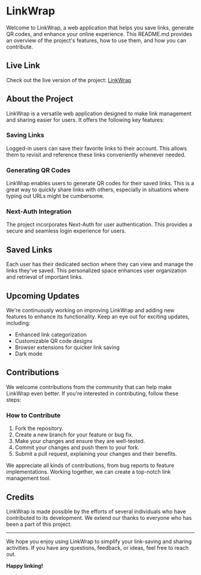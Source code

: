 # LinkWrap

Welcome to LinkWrap, a web application that helps you save links, generate QR codes, and enhance your online experience. This README.md provides an overview of the project's features, how to use them, and how you can contribute.

## Live Link

Check out the live version of the project: [LinkWrap](https://linkwrap.vercel.app)

## About the Project

LinkWrap is a versatile web application designed to make link management and sharing easier for users. It offers the following key features:

### Saving Links

Logged-in users can save their favorite links to their account. This allows them to revisit and reference these links conveniently whenever needed.

### Generating QR Codes

LinkWrap enables users to generate QR codes for their saved links. This is a great way to quickly share links with others, especially in situations where typing out URLs might be cumbersome.

### Next-Auth Integration

The project incorporates Next-Auth for user authentication. This provides a secure and seamless login experience for users.

## Saved Links

Each user has their dedicated section where they can view and manage the links they've saved. This personalized space enhances user organization and retrieval of important links.

## Upcoming Updates

We're continuously working on improving LinkWrap and adding new features to enhance its functionality. Keep an eye out for exciting updates, including:

-   Enhanced link categorization
-   Customizable QR code designs
-   Browser extensions for quicker link saving
-   Dark mode

## Contributions

We welcome contributions from the community that can help make LinkWrap even better. If you're interested in contributing, follow these steps:

### How to Contribute

1. Fork the repository.
2. Create a new branch for your feature or bug fix.
3. Make your changes and ensure they are well-tested.
4. Commit your changes and push them to your fork.
5. Submit a pull request, explaining your changes and their benefits.

We appreciate all kinds of contributions, from bug reports to feature implementations. Working together, we can create a top-notch link management tool.

## Credits

LinkWrap is made possible by the efforts of several individuals who have contributed to its development. We extend our thanks to everyone who has been a part of this project.

---

We hope you enjoy using LinkWrap to simplify your link-saving and sharing activities. If you have any questions, feedback, or ideas, feel free to reach out.

**Happy linking!**

